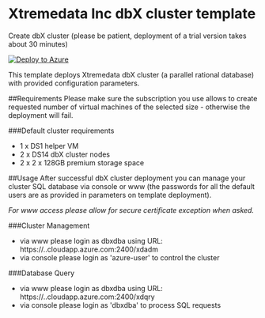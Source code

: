# Xtremedata Inc dbX cluster template

Create dbX cluster (please be patient, deployment of a trial version takes about 30 minutes)

[![Deploy to Azure](http://azuredeploy.net/deploybutton.png)](https://portal.azure.com/#create/Microsoft.Template/uri/https%3A%2F%2Fraw.githubusercontent.com%2Fxtremedata%2Fazure-quickstart-templates%2Fmaster%2Fdbx-cluster-centos%2Fazuredeploy.json) 

This template deploys Xtremedata dbX cluster (a parallel rational database) with provided configuration parameters.

##Requirements
Please make sure the subscription you use allows to create requested number of virtual machines of the selected size - otherwise the deployment will fail.

###Default cluster requirements
* 1 x DS1 helper VM
* 2 x DS14 dbX cluster nodes
* 2 x 2 x 128GB premium storage space

##Usage
After successful dbX cluster deployment you can manage your cluster SQL database via console or www (the passwords for all the default users are as provided in parameters on template deployment).

_For www access please allow for secure certificate exception when asked._

###Cluster Management
* via www please login as dbxdba using URL: https://<head node name>.<location>.cloudapp.azure.com:2400/xdadm
* via console please login as 'azure-user' to control the cluster

###Database Query
* via www please login as dbxdba using URL: https://<head node name>.<location>.cloudapp.azure.com:2400/xdqry
* via console please login as 'dbxdba' to process SQL requests
